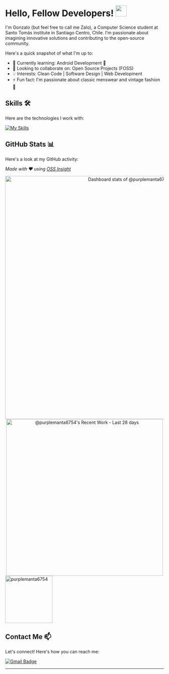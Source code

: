 # Hello, Fellow Developers! <img src="https://em-content.zobj.net/source/joypixels-animations/366/waving-hand_1f44b.gif" width="35px">

I'm Gonzalo (but feel free to call me Zalo), a Computer Science student at Santo Tomás institute in Santiago Centro, Chile. I'm passionate about imagining innovative solutions and contributing to the open-source community.

Here's a quick snapshot of what I'm up to:

- 🌱 Currently learning: Android Development 🤳
- 👯 Looking to collaborate on: Open Source Projects (FOSS)
- 💡 Interests: Clean Code | Software Design | Web Development
- ⚡ Fun fact: I'm passionate about classic menswear and vintage fashion 🎩

## Skills 🛠️

Here are the technologies I work with:

[![My Skills](https://skillicons.dev/icons?i=js,html,css,bootstrap,md,heroku,mongodb,py,mysql,java)](https://skillicons.dev)

<!--## Projects 🚀

Here are some of my notable projects:

- **[Matilde New Tab](https://github.com/purplemanta6754/Matilde)**  
  A customizable new tab page extension for browsers. Built with HTML, CSS, and JavaScript.

- **[Salut](https://github.com/purplemanta6754/Salut)**  
  A simple and customizable contact widget for websites. Built with React.
-->
## GitHub Stats 📊

Here's a look at my GitHub activity:

_Made with ❤️ using [OSS Insight](https://ossinsight.io/)_

<a href="https://next.ossinsight.io/widgets/official/compose-user-dashboard-stats?user_id=94023073" target="_blank" style="display: block" align="center">
  <picture>
    <source media="(prefers-color-scheme: dark)" srcset="https://next.ossinsight.io/widgets/official/compose-user-dashboard-stats/thumbnail.png?user_id=94023073&image_size=auto&color_scheme=dark" width="771" height="auto">
    <img alt="Dashboard stats of @purplemanta6754" src="https://next.ossinsight.io/widgets/official/compose-user-dashboard-stats/thumbnail.png?user_id=94023073&image_size=auto&color_scheme=light" width="771" height="auto">
  </picture>
</a>

<a href="https://next.ossinsight.io/widgets/official/compose-currently-working-on?user_id=94023073&activity_type=all" target="_blank" style="display: block" align="center">
  <picture>
    <source media="(prefers-color-scheme: dark)" srcset="https://next.ossinsight.io/widgets/official/compose-currently-working-on/thumbnail.png?user_id=94023073&activity_type=all&image_size=auto&color_scheme=dark" width="497.5" height="auto">
    <img alt="@purplemanta6754's Recent Work - Last 28 days" src="https://next.ossinsight.io/widgets/official/compose-currently-working-on/thumbnail.png?user_id=94023073&activity_type=all&image_size=auto&color_scheme=light" width="497.5" height="auto">
  </picture>
</a>

<picture>
  <source media="(prefers-color-scheme: dark)" srcset="https://github-readme-stats.vercel.app/api/top-langs/?username=anuraghazra&layout=compact&theme=one_dark_pro" height="150">
  <img src="https://github-readme-stats.vercel.app/api/top-langs/?username=anuraghazra&layout=compact&theme=default" alt="purplemanta6754" height="150"/>
</picture>

<br/>

## Contact Me 📫

Let's connect! Here's how you can reach me:

[![Gmail Badge](https://img.shields.io/badge/-Gmail-c14438?style=flat-square&logo=Gmail&logoColor=white&link=mailto:prplmanta@gmail.com)](mailto:prplmanta@gmail.com)

---
